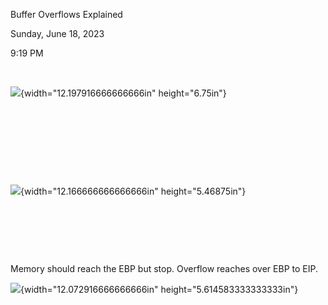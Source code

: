 Buffer Overflows Explained

Sunday, June 18, 2023

9:19 PM

 

![](000_Buffer_Overflows_Explained_000.png){width="12.197916666666666in" height="6.75in"}

 

 

 

 

![](000_Buffer_Overflows_Explained_001.png){width="12.166666666666666in" height="5.46875in"}

 

 

 

Memory should reach the EBP but stop. Overflow reaches over EBP to EIP.

![](000_Buffer_Overflows_Explained_002.png){width="12.072916666666666in" height="5.614583333333333in"}

 
